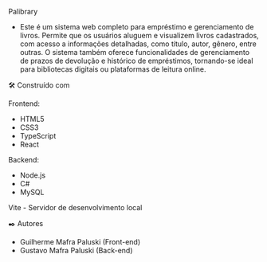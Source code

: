 Palibrary
 
- Este é um sistema web completo para empréstimo e gerenciamento de livros. Permite que os usuários aluguem e visualizem livros cadastrados, com acesso a informações detalhadas, como título, autor, gênero, entre outras. O sistema também oferece funcionalidades de gerenciamento de prazos de devolução e histórico de empréstimos, tornando-se ideal para bibliotecas digitais ou plataformas de leitura online.
 
🛠️ Construído com
 
Frontend:
- HTML5
- CSS3
- TypeScript
- React
 
Backend:
- Node.js
- C#
- MySQL
 
Vite - Servidor de desenvolvimento local
 
✒️ Autores
 
- Guilherme Mafra Paluski (Front-end)
- Gustavo Mafra Paluski (Back-end)
